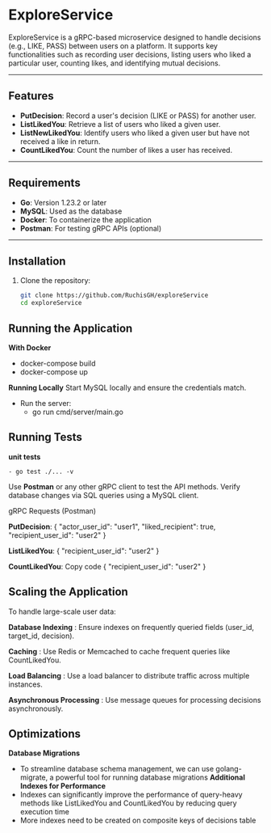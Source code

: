 # ExploreService

ExploreService is a gRPC-based microservice designed to handle decisions (e.g., LIKE, PASS) between users on a platform. It supports key functionalities such as recording user decisions, listing users who liked a particular user, counting likes, and identifying mutual decisions.

---

## Features

- **PutDecision**: Record a user's decision (LIKE or PASS) for another user.
- **ListLikedYou**: Retrieve a list of users who liked a given user.
- **ListNewLikedYou**: Identify users who liked a given user but have not received a like in return.
- **CountLikedYou**: Count the number of likes a user has received.

---

## Requirements

- **Go**: Version 1.23.2 or later
- **MySQL**: Used as the database
- **Docker**: To containerize the application
- **Postman**: For testing gRPC APIs (optional)

---

## Installation

1. Clone the repository:

   ```bash
   git clone https://github.com/RuchisGH/exploreService
   cd exploreService

## Running the Application
   **With Docker**
   - docker-compose build
   - docker-compose up
   
   **Running Locally**
   Start MySQL locally and ensure the credentials match.
   - Run the server: 
      - go run cmd/server/main.go
        
## Running Tests
**unit tests**

    - go test ./... -v

   Use **Postman** or any other gRPC client to test the API methods.
   Verify database changes via SQL queries using a MySQL client.

   gRPC Requests (Postman)
   
   **PutDecision**:
   {
    "actor_user_id": "user1",
    "liked_recipient": true,
    "recipient_user_id": "user2"
   }

   **ListLikedYou**:
   {
      "recipient_user_id": "user2"
   }

   **CountLikedYou**:
   Copy code
   {
    "recipient_user_id": "user2"
   }

##  Scaling the Application
To handle large-scale user data:

**Database Indexing** : Ensure indexes on frequently queried fields (user_id, target_id, decision).

**Caching** : Use Redis or Memcached to cache frequent queries like CountLikedYou.

**Load Balancing** : Use a load balancer to distribute traffic across multiple instances.

**Asynchronous Processing** : Use message queues for processing decisions asynchronously.

## Optimizations
**Database Migrations**
- To streamline database schema management, we can use golang-migrate, a powerful tool for running database migrations
**Additional Indexes for Performance**
- Indexes can significantly improve the performance of query-heavy methods like ListLikedYou and CountLikedYou by reducing query execution time
- More indexes need to be created on composite keys of decisions table

